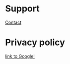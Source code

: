 # Support
 
   [Contact](mailto:summitwolf@me.com)

# Privacy policy

 [link to Google!](http://google.com)
